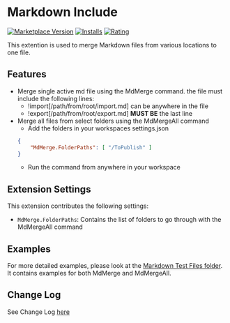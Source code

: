 # Markdown Include

[![Marketplace Version](https://vsmarketplacebadge.apphb.com/version-short/Kevenin.markdowninclude.svg)](https://marketplace.visualstudio.com/items?itemName=Kevenin.markdowninclude)
[![Installs](https://vsmarketplacebadge.apphb.com/installs/Kevenin.markdowninclude.svg)](https://marketplace.visualstudio.com/items?itemName=Kevenin.markdowninclude)
[![Rating](https://vsmarketplacebadge.apphb.com/rating/Kevenin.markdowninclude.svg)](https://marketplace.visualstudio.com/items?itemName=Kevenin.markdowninclude)


This extention is used to merge Markdown files from various locations to one file.

## Features

- Merge single active md file using the MdMerge command. the file must include the following lines:
  - !import[/path/from/root/import.md] can be anywhere in the file
  - !export[/path/from/root/export.md] **MUST BE** the last line
- Merge all files from select folders using the MdMergeAll command
  - Add the folders in your workspaces settings.json
  ```json
  {
      "MdMerge.FolderPaths": [ "/ToPublish" ]
  }
  ```
  - Run the command from anywhere in your workspace

## Extension Settings

This extension contributes the following settings:

* `MdMerge.FolderPaths`: Contains the list of folders to go through with the MdMergeAll command

## Examples
For more detailed examples, please look at the [Markdown Test Files folder](https://github.com/Kevenin/Markdown-Include/tree/master/Markdown%20Test%20Files). It contains examples for both MdMerge and MdMergeAll.

## Change Log
See Change Log [here](CHANGELOG.md)
